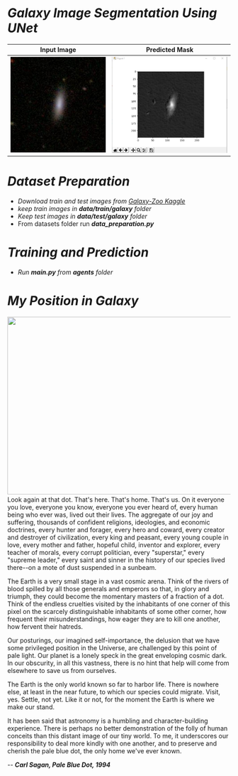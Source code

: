 
# ***Galaxy Image Segmentation Using UNet***
 |   Input Image                                                  | Predicted Mask   |
 |----------------------------------------------------|------------------------------|
 |<img src="https://github.com/forhadsidhu/Galaxy_Segmentation_UNet_Pytorch/blob/master/agents/test_image.jpg" width="250">|  <img src="https://github.com/forhadsidhu/Galaxy_Segmentation_UNet_Pytorch/blob/master/agents/result_mask.png" width="300"> | 
 
 # ***Dataset Preparation***
  - *Download train and test images from [Galaxy-Zoo Kaggle](https://www.kaggle.com/c/galaxy-zoo-the-galaxy-challenge)*
  - *keep train images in ***data/train/galaxy*** folder*
  - *Keep test images in ***data/test/galaxy*** folder*
  - From datasets folder run ***data_preparation.py*** 
  
  # ***Training and Prediction***
   - *Run ***main.py*** from ***agents*** folder*
  
# ***My Position in Galaxy***
<img src="https://media.giphy.com/media/2DDt87b11v0Iw/giphy.gif" height="400" width="800">
Look again at that dot. That's here. That's home. That's us. On it everyone you love, everyone you know, everyone you ever heard of, every human being who ever was, lived out their lives. The aggregate of our joy and suffering, thousands of confident religions, ideologies, and economic doctrines, every hunter and forager, every hero and coward, every creator and destroyer of civilization, every king and peasant, every young couple in love, every mother and father, hopeful child, inventor and explorer, every teacher of morals, every corrupt politician, every "superstar," every "supreme leader," every saint and sinner in the history of our species lived there--on a mote of dust suspended in a sunbeam.

The Earth is a very small stage in a vast cosmic arena. Think of the rivers of blood spilled by all those generals and emperors so that, in glory and triumph, they could become the momentary masters of a fraction of a dot. Think of the endless cruelties visited by the inhabitants of one corner of this pixel on the scarcely distinguishable inhabitants of some other corner, how frequent their misunderstandings, how eager they are to kill one another, how fervent their hatreds.

Our posturings, our imagined self-importance, the delusion that we have some privileged position in the Universe, are challenged by this point of pale light. Our planet is a lonely speck in the great enveloping cosmic dark. In our obscurity, in all this vastness, there is no hint that help will come from elsewhere to save us from ourselves.

The Earth is the only world known so far to harbor life. There is nowhere else, at least in the near future, to which our species could migrate. Visit, yes. Settle, not yet. Like it or not, for the moment the Earth is where we make our stand.

It has been said that astronomy is a humbling and character-building experience. There is perhaps no better demonstration of the folly of human conceits than this distant image of our tiny world. To me, it underscores our responsibility to deal more kindly with one another, and to preserve and cherish the pale blue dot, the only home we've ever known.

-- ***Carl Sagan, Pale Blue Dot, 1994***
